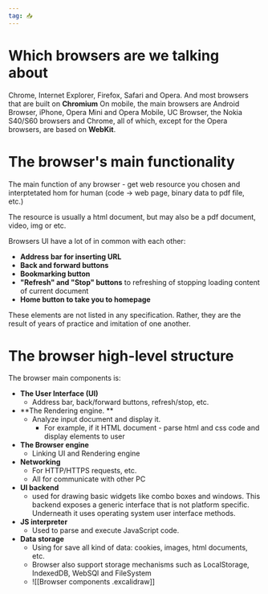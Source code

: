 ```yaml
---
tag: 📥
---
```


# Which browsers are we talking about
Chrome, Internet Explorer, Firefox, Safari and Opera. And most browsers that are built on **Chromium**
On mobile, the main browsers are Android Browser, iPhone, Opera Mini and Opera Mobile, UC Browser, the Nokia S40/S60 browsers and Chrome, all of which, except for the Opera browsers, are based on **WebKit**.

# The browser's main functionality
The main function of any browser - get web resource you chosen and interptetated hom for human (code -> web page, binary data to pdf file, etc.)

The resource is usually a html document, but may also be a pdf document, video, img or etc.

Browsers UI have a lot of in common with each other:
- **Address bar for inserting URL**
- **Back and forward buttons**
- **Bookmarking button**
- **"Refresh" and "Stop" buttons** to refreshing of stopping loading content of current document
- **Home button to take you to homepage**

These elements are not listed in any specification. Rather, they are the result of years of practice and imitation of one another.

# The browser high-level structure

The browser main components is:
- **The User Interface (UI)**
	- Address bar, back/forward buttons, refresh/stop, etc.
- **The Rendering engine. **
	- Analyze input document and display it.
		- For example, if it HTML document - parse html and css code and display elements to user
- **The Browser engine**
	- Linking UI and Rendering engine
- **Networking**
	- For HTTP/HTTPS requests, etc.
	- All for communicate with other PC
- **UI backend**
	- used for drawing basic widgets like combo boxes and windows. This backend exposes a generic interface that is not platform specific. Underneath it uses operating system user interface methods.
- **JS interpreter**
	- Used to parse and execute JavaScript code.
- **Data storage**
	- Using for save all kind of data: cookies, images, html documents, etc.
	- Browser also support storage mechanisms such as LocalStorage, IndexedDB, WebSQl and FileSystem
	- ![[Browser components .excalidraw]]